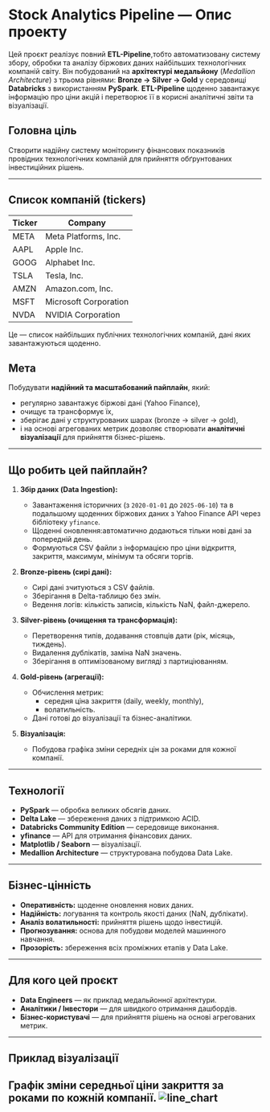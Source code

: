 # Stock Analytics Pipeline — Опис проекту

Цей проєкт реалізує повний **ETL-Pipeline**,тобто автоматизовану систему збору, обробки та аналізу біржових даних найбільших технологічних компаній світу. Він побудований на **архітектурі медальйону** (*Medallion Architecture*) з трьома рівнями: **Bronze → Silver → Gold** у середовищі **Databricks** з використанням **PySpark**.
**ETL-Pipeline** щоденно завантажує інформацію про ціни акцій і перетворює її в корисні аналітичні звіти та візуалізації.

## Головна ціль
Створити надійну систему моніторингу фінансових показників провідних технологічних компаній для прийняття обґрунтованих інвестиційних рішень.

---

## Список компаній (tickers)


| Ticker | Company                  |
|--------|--------------------------|
| META   | Meta Platforms, Inc.     |
| AAPL   | Apple Inc.               |
| GOOG   | Alphabet Inc.            |
| TSLA   | Tesla, Inc.              |
| AMZN   | Amazon.com, Inc.         |
| MSFT   | Microsoft Corporation    |
| NVDA   | NVIDIA Corporation       |


Це — список найбільших публічних технологічних компаній, дані яких завантажуються щоденно.

## Мета

Побудувати **надійний та масштабований пайплайн**, який:
- регулярно завантажує біржові дані (Yahoo Finance),
- очищує та трансформує їх,
- зберігає дані у структурованих шарах (bronze → silver → gold),
- і на основі агрегованих метрик дозволяє створювати **аналітичні візуалізації** для прийняття бізнес-рішень.

---

## Що робить цей пайплайн?
1. **Збір даних (Data Ingestion):**
   - Завантаження історичних (з `2020-01-01` до `2025-06-10`) та в подальшому щоденних біржових даних з Yahoo Finance API через бібліотеку `yfinance`.
   - Щоденні оновлення:aвтоматично додаються тільки нові дані за попередній день.
   - Формуються CSV файли з інформацією про ціни відкриття, закриття, максимум, мінімум та обсяги торгів.

1. **Bronze-рівень (сирі дані):**
   - Сирі дані зчитуються з CSV файлів.
   - Зберігання в Delta-таблицю без змін.
   - Ведення логів: кількість записів, кількість NaN, файл-джерело.

2. **Silver-рівень (очищення та трансформація):**
   - Перетворення типів, додавання стовпців дати (рік, місяць, тиждень).
   - Видалення дублікатів, заміна NaN значень.
   - Зберігання в оптимізованому вигляді з партиціюванням.

3. **Gold-рівень (агрегації):**
   - Обчислення метрик:
     - середня ціна закриття (daily, weekly, monthly),
     - волатильність.
   - Дані готові до візуалізації та бізнес-аналітики.

4. **Візуалізація:**
   - Побудова графіка зміни середніх цін за роками для кожної компанії.

---

## Технології

- **PySpark** — обробка великих обсягів даних.
- **Delta Lake** — збереження даних з підтримкою ACID.
- **Databricks Community Edition** — середовище виконання.
- **yfinance** — API для отримання фінансових даних.
- **Matplotlib / Seaborn** — візуалізації.
- **Medallion Architecture** — структурована побудова Data Lake.

---

## Бізнес-цінність

- **Оперативність:** щоденне оновлення нових даних.
- **Надійність:** логування та контроль якості даних (NaN, дублікати).
- **Аналіз волатильності:** прийняття рішень щодо інвестицій.
- **Прогнозування:** основа для побудови моделей машинного навчання.
- **Прозорість:** збереження всіх проміжних етапів у Data Lake.

---

## Для кого цей проєкт

- **Data Engineers** — як приклад медальйонної архітектури.
- **Аналітики / Інвестори** — для швидкого отримання дашбордів.
- **Бізнес-користувачі** — для прийняття рішень на основі агрегованих метрик.

---

## Приклад візуалізації

Графік зміни середньої ціни закриття за роками по кожній компанії.
![line_chart](https://github.com/oksanaSuriak/Yahoo-finance-data-pipelines/blob/main/results/line_chart.png)
---
